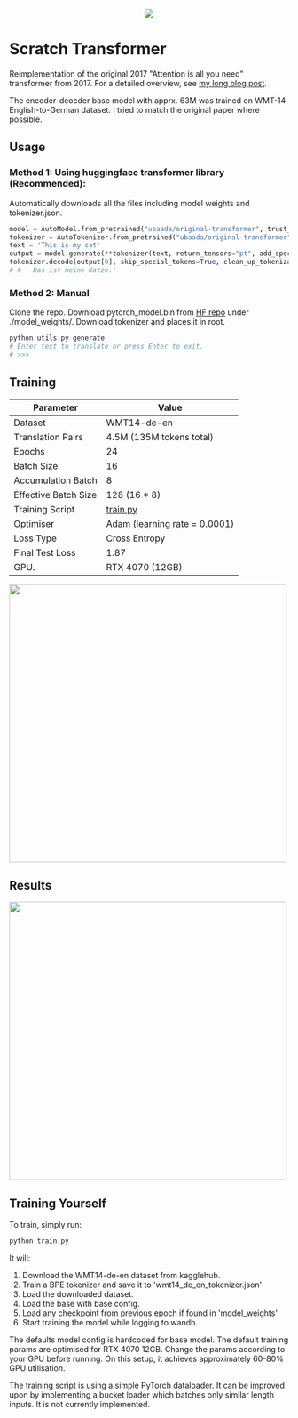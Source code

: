 
<p align="center">
  <img src="https://github.com/user-attachments/assets/f95d8fec-9793-4d91-a8d0-7caaa607de8d" />
</p>

# Scratch Transformer
Reimplementation of the original 2017 "Attention is all you need" transformer from 2017. For a detailed overview, see [my long blog post](https://www.ubaada.com/post/fc9c5fc3).

The encoder-deocder base model with apprx. 63M was trained on WMT-14 English-to-German dataset. I tried to match the original paper where possible.
## Usage
### Method 1: Using huggingface transformer library (Recommended): 
Automatically downloads all the files including model weights and tokenizer.json.
``` python
model = AutoModel.from_pretrained("ubaada/original-transformer", trust_remote_code=True)
tokenizer = AutoTokenizer.from_pretrained("ubaada/original-transformer")
text = 'This is my cat'
output = model.generate(**tokenizer(text, return_tensors="pt", add_special_tokens=True, truncation=True, max_length=100))
tokenizer.decode(output[0], skip_special_tokens=True, clean_up_tokenization_spaces=True)
# # ' Das ist meine Katze.'
```

### Method 2: Manual
Clone the repo. Download pytorch_model.bin from [HF repo](https://huggingface.co/ubaada/original-transformer) under ./model_weights/. Download tokenizer and places it in root.
``` bash
python utils.py generate
# Enter text to translate or press Enter to exit.
# >>> 
```
## Training

| Parameter            | Value                                                                                           |
|----------------------|-------------------------------------------------------------------------------------------------|
| Dataset              | WMT14-de-en                                                                                     |
| Translation Pairs    | 4.5M (135M tokens total)                                                                         |
| Epochs               | 24                                                                                              |
| Batch Size           | 16                                                                                              |
| Accumulation Batch   | 8                                                                                               |
| Effective Batch Size | 128 (16 * 8)                                                                                    |
| Training Script      | [train.py](https://github.com/ubaada/scratch-transformer/blob/main/train.py)             |
| Optimiser            | Adam (learning rate = 0.0001)                                                                   |
| Loss Type            | Cross Entropy |
| Final Test Loss      | 1.87 |
| GPU.                 | RTX 4070 (12GB) |

<img src="https://github.com/user-attachments/assets/e533e35b-0236-4856-81d8-7f0b949478f9" width="500"/>


## Results
<img src="https://github.com/user-attachments/assets/6a9e8714-95f5-4c9f-a24a-472a7726feff" width="500" />


## Training Yourself
To train, simply run:
``` bash
python train.py
```
It will:
1. Download the WMT14-de-en dataset from kagglehub.
2. Train a BPE tokenizer and save it to 'wmt14_de_en_tokenizer.json'
3. Load the downloaded dataset.
4. Load the base with base config.
5. Load any checkpoint from previous epoch if found in 'model_weights'
6. Start training the model while logging to wandb.


The defaults model config is hardcoded for base model. The default training params are optimised for RTX 4070 12GB. Change the params according to your GPU before running. On this setup, it achieves approximately 60-80% GPU utilisation. 

The training script is using a simple PyTorch dataloader. It can be improved upon by implementing a bucket loader which batches only similar length inputs. It is not currently implemented.
